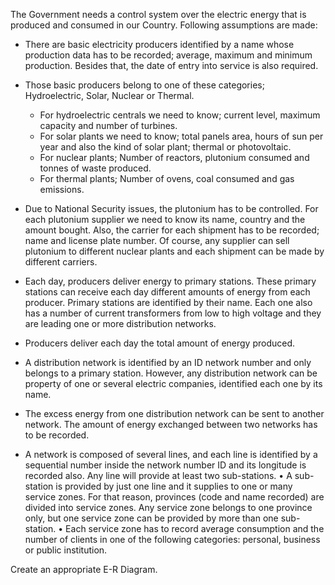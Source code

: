 The Government needs a control system over the electric energy that is produced and consumed in our Country. Following assumptions are made:

- There are basic electricity producers identified by a name whose production data has to be recorded; average, maximum and minimum production. Besides that, the date of entry into service is also required.

- Those basic producers belong to one of these categories; Hydroelectric, Solar, Nuclear or Thermal. 
    - For hydroelectric centrals we need to know; current level, maximum capacity and number of turbines. 
    - For solar plants we need to know; total panels area, hours of sun per year and also the kind of solar plant; thermal or photovoltaic.
    - For nuclear plants; Number of reactors, plutonium consumed and tonnes of waste produced.
    - For thermal plants; Number of ovens, coal consumed and gas emissions.

- Due to National Security issues, the plutonium has to be controlled. For each plutonium supplier we need to know its name, country and the amount bought. Also, the carrier for each shipment has to be recorded; name and license plate number. Of course, any supplier can sell plutonium to different nuclear plants and each shipment can be made by different carriers.

- Each day, producers deliver energy to primary stations. These primary stations can receive each day different amounts of energy from each producer. Primary stations are identified by their name. Each one also has a number of current transformers from low to high voltage and they are leading one or more distribution networks.

- Producers deliver each day the total amount of energy produced.

- A distribution network is identified by an ID network number and only belongs to a primary station. However, any distribution network can be property of one or several electric companies, identified each one by its name.

- The excess energy from one distribution network can be sent to another network. The amount of energy exchanged between two networks has to be recorded.

- A network is composed of several lines, and each line is identified by a sequential number inside the network number ID and its longitude is recorded also. Any line will provide at least two sub-stations.
    • A sub-station is provided by just one line and it supplies to one or many service zones. For that reason, provinces (code and name recorded) are divided into service zones. Any service zone belongs to one province only, but one service zone can be provided by more than one sub-station. 
    • Each service zone has to record average consumption and the number of clients in one of the following categories: personal, business or public institution.

Create an appropriate E-R Diagram.